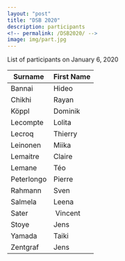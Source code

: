 ```yaml
---
layout: "post"
title: "DSB 2020"
description: participants
<!-- permalink: /DSB2020/ -->
image: img/part.jpg
---
```


List of participants on January 6, 2020

|Surname    | First Name |
|------------|---------|
| Bannai     | Hideo   |
| Chikhi     | Rayan   |
| Köppl      | Dominik |
| Lecompte   | Lolita  |
| Lecroq | Thierry |
| Leinonen   | Miika   |
| Lemaitre   | Claire  |
| Lemane     | Téo     |
| Peterlongo | Pierre  |
| Rahmann    | Sven    |
| Salmela    | Leena   |
| Sater | Vincent |
| Stoye      | Jens    |
| Yamada     | Taiki   |
| Zentgraf   | Jens    |